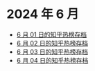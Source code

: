 # 2024 年 6 月

+ [6 月 01 日的知乎热榜存档](/2024-6/01)
+ [6 月 02 日的知乎热榜存档](/2024-6/02)
+ [6 月 03 日的知乎热榜存档](/2024-6/03)
+ [6 月 04 日的知乎热榜存档](/2024-6/04)
